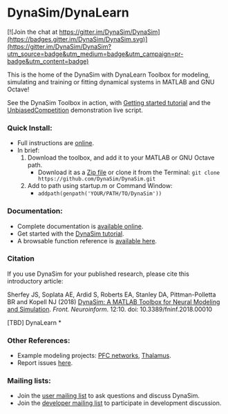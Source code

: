 # DynaSim/DynaLearn

[![Join the chat at https://gitter.im/DynaSim/DynaSim](https://badges.gitter.im/DynaSim/DynaSim.svg)](https://gitter.im/DynaSim/DynaSim?utm_source=badge&utm_medium=badge&utm_campaign=pr-badge&utm_content=badge)

This is the home of the DynaSim with DynaLearn Toolbox for modeling, simulating and training or fitting dynamical
systems in MATLAB and GNU Octave!

See the DynaSim Toolbox in action, with [Getting started tutorial](https://github.com/DynaSim/DynaSim/wiki/DynaSim-Getting-Started-Tutorial) and the [UnbiasedCompetition](https://viewer.mathworks.com/?viewer=live_code&url=https%3A%2F%2Fwww.mathworks.com%2Fmatlabcentral%2Fmlc-downloads%2Fdownloads%2Ffe60af44-d049-4d06-ac8e-7a1bb95b32e9%2F3de73bfe-53a6-4cad-9310-9894687c4c65%2Ffiles%2Fdemos%2Fexamples%2FUnbiasedCompetitionPNAS2019_tutorial%2FUnbiasedCompetitionPNAS2019_tutorial.mlx&embed=web) demonstration live script.

### Quick Install:

* Full instructions are [online](https://github.com/DynaSim/DynaSim/wiki/Installation).
* In brief:
  1. Download the toolbox, and add it to your MATLAB or GNU Octave path.
      * Download it as a [Zip file](https://github.com/DynaSim/DynaSim/archive/master.zip) or clone it from the Terminal: `git clone https://github.com/DynaSim/DynaSim.git`
  2. Add to path using startup.m or Command Window:
      * `addpath(genpath('YOUR/PATH/TO/DynaSim'))`

### Documentation:

- Complete documentation is [available online](https://dynasim.github.io/docs).
- Get started with the [DynaSim tutorial](https://github.com/DynaSim/DynaSim/wiki/DynaSim-Getting-Started-Tutorial).
- A browsable function reference is [available here](https://dynasim.github.io/docs/function_reference).

### Citation
If you use DynaSim for your published research, please cite this introductory article:

Sherfey JS, Soplata AE, Ardid S, Roberts EA, Stanley DA, Pittman-Polletta BR and Kopell NJ (2018) [DynaSim: A MATLAB Toolbox for Neural Modeling and Simulation](https://www.frontiersin.org/articles/10.3389/fninf.2018.00010/full). *Front. Neuroinform*. 12:10. doi: 10.3389/fninf.2018.00010

[TBD] DynaLearn *

### Other References:

- Example modeling projects: [PFC networks](https://github.com/jsherfey/PFC_models), [Thalamus](https://github.com/asoplata/ching2010_tcre_dynasim_mechanisms).
- Report issues [here](https://github.com/DynaSim/DynaSim/issues).

### Mailing lists:

- Join the [user mailing list](https://groups.google.com/g/dynasim-users) to ask questions and discuss DynaSim.
- Join the [developer mailing list](https://groups.google.com/forum/#!forum/dynasim-developers) to participate in development discussion.
